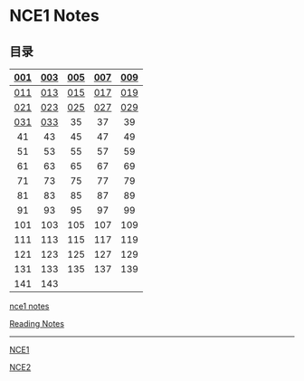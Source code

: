 # **NCE1 Notes**  
## **目录**  
| [001](https://github.com/moodHappy/HelloWorld/blob/master/NCE%20notes%20md%2FNCE%20Note1%2F001.md) | [003](https://github.com/moodHappy/HelloWorld/blob/master/NCE%20notes%20md%2FNCE%20Note1%2F003.md) | [005](https://github.com/moodHappy/HelloWorld/blob/master/NCE%20notes%20md%2FNCE%20Note1%2F005.md) | [007](https://github.com/moodHappy/HelloWorld/blob/master/NCE%20notes%20md%2FNCE%20Note1%2F007.md) | [009](https://github.com/moodHappy/HelloWorld/blob/master/NCE%20notes%20md%2FNCE%20Note1%2F009.md) |
|:-:|:-:|:-:|:-:|:-:|
| [011](https://github.com/moodHappy/HelloWorld/blob/master/NCE%20notes%20md%2FNCE%20Note1%2F011.md) | [013](https://github.com/moodHappy/HelloWorld/blob/master/NCE%20notes%20md%2FNCE%20Note1%2F013.md) | [015](https://github.com/moodHappy/HelloWorld/blob/master/NCE%20notes%20md%2FNCE%20Note1%2F015.md) | [017](https://github.com/moodHappy/HelloWorld/blob/master/NCE%20notes%20md%2FNCE%20Note1%2F017.md) | [019](https://github.com/moodHappy/HelloWorld/blob/master/NCE%20notes%20md%2FNCE%20Note1%2F019.md) |
| [021](https://github.com/moodHappy/HelloWorld/blob/master/NCE%20notes%20md%2FNCE%20Note1%2F021.md) | [023](https://github.com/moodHappy/HelloWorld/blob/master/NCE%20notes%20md%2FNCE%20Note1%2F023.md) | [025](https://github.com/moodHappy/HelloWorld/blob/master/NCE%20notes%20md%2FNCE%20Note1%2F025.md) | [027](https://github.com/moodHappy/HelloWorld/blob/master/NCE%20notes%20md%2FNCE%20Note1%2F027.md) | [029](https://github.com/moodHappy/HelloWorld/blob/master/NCE%20notes%20md%2FNCE%20Note1%2F029.md) |
| [031](https://github.com/moodHappy/HelloWorld/blob/master/NCE%20notes%20md%2FNCE%20Note1%2F031.md) | [033](https://github.com/moodHappy/HelloWorld/blob/master/NCE%20notes%20md%2FNCE%20Note1%2F031.md) | 35 | 37 | 39 |
| 41 | 43 | 45 | 47 | 49 |
| 51 | 53 | 55 | 57 | 59 |
| 61 | 63 | 65 | 67 | 69 |
| 71 | 73 | 75 | 77 | 79 |
| 81 | 83 | 85 | 87 | 89 |
| 91 | 93 | 95 | 97 | 99 |
| 101 | 103 | 105 | 107 | 109 |
| 111 | 113 | 115 | 117 | 119 |
| 121 | 123 | 125 | 127 | 129 |
| 131 | 133 | 135 | 137 | 139 |
| 141 | 143 |     |     |     |


















[nce1 notes](https://github.com/moodHappy/HelloWorld/blob/master/NCE%20notes%20md%2FNCE%20Note1%2Fnce1%20notes.txt
)  



[Reading Notes](https://github.com/moodHappy/HelloWorld/blob/master/Reading%20notes.md)  

---
[NCE1](https://github.com/moodHappy/HelloWorld/blob/master/NCE%20notes%20md%2FNCE%20Note1%2FTable%20of%20contents.md)  

[NCE2](https://github.com/moodHappy/HelloWorld/blob/master/NCE%20notes%20md%2FNCE%20Note2%2FTable%20of%20contents.md)

